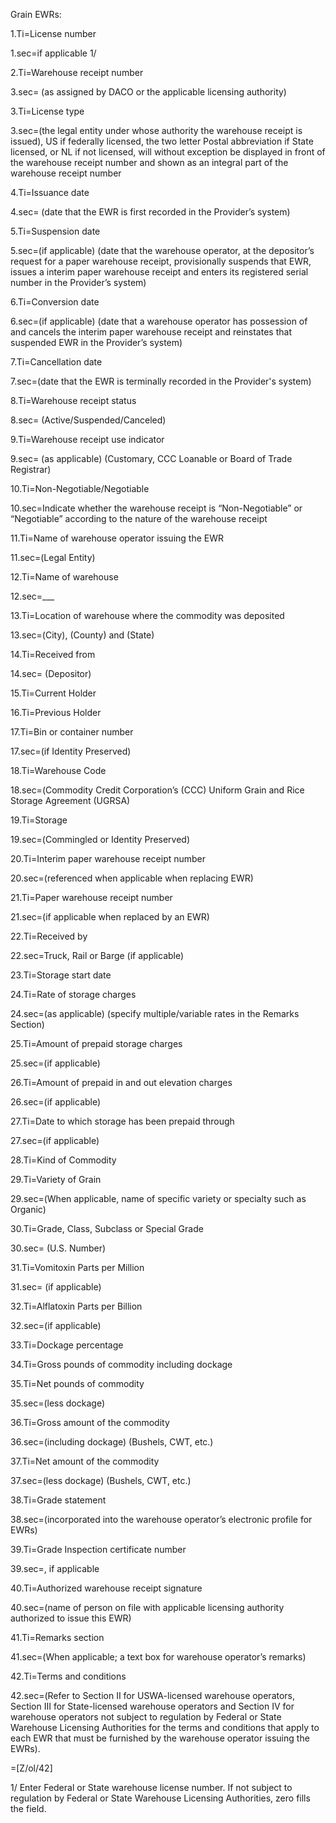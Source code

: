 Grain EWRs:

1.Ti=License number

1.sec=if applicable 1/

2.Ti=Warehouse receipt number

3.sec= (as assigned by DACO or the applicable licensing authority)

3.Ti=License type

3.sec=(the legal entity under whose authority the warehouse receipt is issued), US if federally licensed, the two letter Postal abbreviation if State licensed, or NL if not licensed, will without exception be displayed in front of the warehouse receipt number and shown as an integral part of the warehouse receipt number

4.Ti=Issuance date

4.sec= (date that the EWR is first recorded in the Provider’s system)

5.Ti=Suspension date

5.sec=(if applicable) (date that the warehouse operator, at the depositor’s request for a paper warehouse receipt, provisionally suspends that EWR, issues a interim paper warehouse receipt and enters its registered serial number in the Provider’s system)

6.Ti=Conversion date

6.sec=(if applicable) (date that a warehouse operator has possession of and cancels the interim paper warehouse receipt and reinstates that suspended EWR in the Provider’s system)

7.Ti=Cancellation date

7.sec=(date that the EWR is terminally recorded in the Provider's system)

8.Ti=Warehouse receipt status

8.sec= (Active/Suspended/Canceled)

9.Ti=Warehouse receipt use indicator

9.sec= (as applicable) (Customary, CCC Loanable or Board of Trade Registrar)

10.Ti=Non-Negotiable/Negotiable

10.sec=Indicate whether the warehouse receipt is “Non-Negotiable” or “Negotiable” according to the nature of the warehouse receipt

11.Ti=Name of warehouse operator issuing the EWR

11.sec=(Legal Entity)

12.Ti=Name of warehouse

12.sec=___

13.Ti=Location of warehouse where the commodity was deposited

13.sec=(City), (County) and (State)

14.Ti=Received from

14.sec= (Depositor)

15.Ti=Current Holder

16.Ti=Previous Holder

17.Ti=Bin or container number 

17.sec=(if Identity Preserved)

18.Ti=Warehouse Code 

18.sec=(Commodity Credit Corporation’s (CCC) Uniform Grain and Rice Storage Agreement (UGRSA)

19.Ti=Storage

19.sec=(Commingled or Identity Preserved)

20.Ti=Interim paper warehouse receipt number 

20.sec=(referenced when applicable when replacing EWR)

21.Ti=Paper warehouse receipt number

21.sec=(if applicable when replaced by an EWR)

22.Ti=Received by

22.sec=Truck, Rail or Barge (if applicable)

23.Ti=Storage start date

24.Ti=Rate of storage charges

24.sec=(as applicable) (specify multiple/variable rates in the Remarks Section)

25.Ti=Amount of prepaid storage charges

25.sec=(if applicable)

26.Ti=Amount of prepaid in and out elevation charges

26.sec=(if applicable)

27.Ti=Date to which storage has been prepaid through

27.sec=(if applicable)

28.Ti=Kind of Commodity

29.Ti=Variety of Grain 

29.sec=(When applicable, name of specific variety or specialty such as Organic)

30.Ti=Grade, Class, Subclass or Special Grade

30.sec= (U.S. Number)

31.Ti=Vomitoxin Parts per Million

31.sec= (if applicable)

32.Ti=Alflatoxin Parts per Billion 

32.sec=(if applicable)

33.Ti=Dockage percentage

34.Ti=Gross pounds of commodity including dockage

35.Ti=Net pounds of commodity 

35.sec=(less dockage)

36.Ti=Gross amount of the commodity

36.sec=(including dockage) (Bushels, CWT, etc.)

37.Ti=Net amount of the commodity

37.sec=(less dockage) (Bushels, CWT, etc.)

38.Ti=Grade statement

38.sec=(incorporated into the warehouse operator’s electronic profile for EWRs)

39.Ti=Grade Inspection certificate number

39.sec=, if applicable

40.Ti=Authorized warehouse receipt signature 

40.sec=(name of person on file with applicable licensing authority authorized to issue this EWR)

41.Ti=Remarks section 

41.sec=(When applicable; a text box for warehouse operator’s remarks)

42.Ti=Terms and conditions 

42.sec=(Refer to Section II for USWA-licensed warehouse operators, Section III for State-licensed warehouse operators and Section IV for warehouse operators not subject to regulation by Federal or State Warehouse Licensing Authorities for the terms and conditions that apply to each EWR that must be furnished by the warehouse operator issuing the EWRs).

=[Z/ol/42]

1/ Enter Federal or State warehouse license number. If not subject to regulation by Federal or State Warehouse Licensing Authorities, zero fills the field.